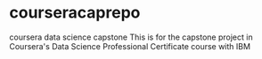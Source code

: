 # courseracaprepo
coursera data science capstone
This is for the capstone project in Coursera's Data Science Professional Certificate course with IBM
